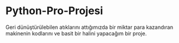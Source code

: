 # Python-Pro-Projesi
Geri dünüştürülebilen atıklarını attığımızda bir miktar para kazandıran makinenin kodlarını ve basit bir halini yapacağım bir proje.
